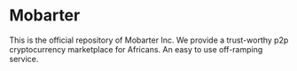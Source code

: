 # Mobarter


This is the official repository of Mobarter Inc. We provide a trust-worthy p2p cryptocurrency marketplace for Africans. 
An easy to use off-ramping service.